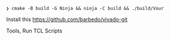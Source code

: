 ```
❯ cmake -B build -G Ninja && ninja -C build && ./build/Vour
```

Install this https://github.com/barbedo/vivado-git

Tools, Run TCL Scripts
